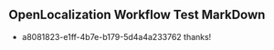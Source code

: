 ## OpenLocalization Workflow Test MarkDown
* a8081823-e1ff-4b7e-b179-5d4a4a233762 thanks!

<!--HONumber=Sep16_HO1-->


